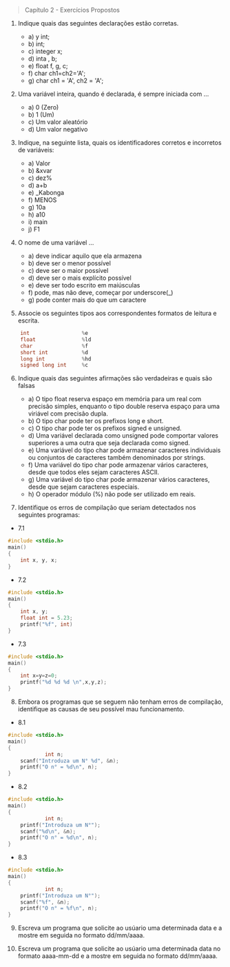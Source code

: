 > Capítulo 2 - Exercícios Propostos

1. Indique quais das seguintes declarações estão corretas.

   - a) y int;
   - b) int;
   - c) integer x;
   - d) inta , b;
   - e) float f, g, c;
   - f) char ch1=ch2='A';
   - g) char ch1 = 'A', ch2 = 'A';

2. Uma variável inteira, quando é declarada, é sempre iniciada com ...

   - a) 0 (Zero)
   - b) 1 (Um)
   - c) Um valor aleatório
   - d) Um valor negativo

3. Indique, na seguinte lista, quais os identificadores corretos e incorretos de variáveis:

   - a) Valor
   - b) &xvar
   - c) dez%
   - d) a+b
   - e) \_Kabonga
   - f) MENOS
   - g) 10a
   - h) a10
   - i) main
   - j) F1

4. O nome de uma variável ...

   - a) deve indicar aquilo que ela armazena
   - b) deve ser o menor possível
   - c) deve ser o maior possível
   - d) deve ser o mais explícito possível
   - e) deve ser todo escrito em maiúsculas
   - f) pode, mas não deve, começar por underscore(\_)
   - g) pode conter mais do que um caractere

5. Associe os seguintes tipos aos correspondentes formatos de leitura e escrita.

```c
    int                 %e
    float               %ld
    char                %f
    short int           %d
    long int            %hd
    signed long int     %c
```

6. Indique quais das seguintes afirmações são verdadeiras e quais são falsas

   - a) O tipo float reserva espaço em memória para um real com precisão simples, enquanto o tipo double reserva espaço para uma viriável com precisão dupla.
   - b) O tipo char pode ter os prefixos long e short.
   - c) O tipo char pode ter os prefixos signed e unsigned.
   - d) Uma variável declarada como unsigned pode comportar valores superiores a uma outra que seja declarada como signed.
   - e) Uma variável do tipo char pode armazenar caracteres individuais ou conjuntos de caracteres também denominados por strings.
   - f) Uma variável do tipo char pode armazenar vários caracteres, desde que todos eles sejam caracteres ASCII.
   - g) Uma variável do tipo char pode armazenar vários caracteres, desde que sejam caracteres especiais.
   - h) O operador módulo (%) não pode ser utilizado em reais.

7. Identifique os erros de compilação que seriam detectados nos seguintes programas:

- 7.1

```c
#include <stdio.h>
main()
{
    int x, y, x;
}
```

- 7.2

```c
#include <stdio.h>
main()
{
    int x, y;
    float int = 5.23;
    printf("%f", int)
}
```

- 7.3

```c
#include <stdio.h>
main()
{
    int x=y=z=0;
    printf("%d %d %d \n",x,y,z);
}
```

8. Embora os programas que se seguem não tenham erros de compilação, identifique as causas de seu possível mau funcionamento.

- 8.1

```c
#include <stdio.h>
main()
{
            int n;
    scanf("Introduza um N° %d", &n);
    printf("O n° = %d\n", n);
}
```

- 8.2

```c
#include <stdio.h>
main()
{
            int n;
    printf("Introduza um N°");
    scanf("%d\n", &n);
    printf("O n° = %d\n", n);
}
```

- 8.3

```c
#include <stdio.h>
main()
{
            int n;
    printf("Introduza um N°");
    scanf("%f", &n);
    printf("O n° = %f\n", n);
}
```

9. Escreva um programa que solicite ao usúario uma determinada data e a mostre em seguida no formato dd/mm/aaaa.

10. Escreva um programa que solicite ao usúario uma determinada data no formato aaaa-mm-dd e a mostre em seguida no formato dd/mm/aaaa.
